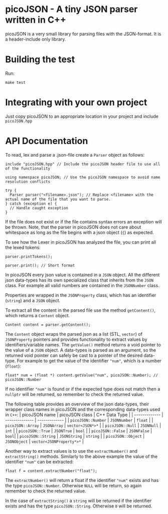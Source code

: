 # picoJSON - A tiny JSON parser written in C++

picoJSON is a very small library for parsing files with the JSON-format.
It is a header-include only library.

# Building the test

Run:
```
make test
```

# Integrating with your own project

Just copy picoJSON to an appropriate location in your project and include
`picoJSON.hpp`

# API Documentation

To read, lex and parse a .json-file create a `Parser` object as follows:

```
include "picoJSON.hpp" // Include the picoJSON header file to use all of the functionality

using namespace picoJSON; // Use the picoJSON namespace to avoid name resolution conflicts

try {
  Parser parser("<filename>.json"); // Replace <filename> with the actual name of the file that you want to parse.
} catch (exception e) {
  // Handle caught exception
}
```

If the file does not exist or if the file contains syntax errors an exception will be thrown.
Note, that the parser in picoJSON does not care about whitespace as long as the file begins with a json object (`{`) as expected.

To see how the Lexer in picoJSON has analyzed the file, you can print all the lexed tokens:

```
parser.printTokens();

parser.print(); // Short format
```

In picoJSON every json value is contained in a `JSON` object.
All the different json data-types has its own specialized class that inherits from the `JSON` class.
For example all valid numbers are contained in the `JSONNumber` class.

Properties are wrapped in the `JSONProperty` class, which has an identifier (`string`) and a `JSON` object.

To extract all the content in the parsed file use the method `getContent()`, which returns a `Content` object.
```
Content content = parser.getContent();
```

The `Content` object wraps the parsed json as a list (STL, `vector`) of `JSONProperty` pointers and provides functionality to extract values by identifiers/variable names.
The `getValue()` method returns a void pointer to the value of a `JSON` object.
A data-types is parsed as an argument, so the returned void pointer can safely be cast to a pointer of the desired data-type.
For example to get the value of the identifier `"num"`, which is a number (`float`):
```
float* num = (float *) content.getValue("num", picoJSON::Number); // picoJSON::Number
```
If no identifier `"num"` is found or if the expected type does not match then a `nullptr` will be returned, so remember to check the returned value.

The following table provides an overview of the json data-types, their wrapper class names in picoJSON and the corresponding data-types used in `C++`:
| picoJSON name | picoJSON class | C++ Data Type |
| ------------- | -------------- | ------------- |
| `picoJSON::Number` | `JSONNumber` | `float` |
| `picoJSON::Array` | `JSONArray` | `vector<JSON*>*` |
| `picoJSON::Null` | `JSONNull` | `int` |
| `picoJSON::True` | `JSONTrue` | `bool` |
| `picoJSON::False` | `JSONFalse` | `bool`|
| `picoJSON::String` | `JSONString` | `string` |
| `picoJSON::Object` | `JSONObject` | `vector<JSONProperty*>*` |

Another way to extract values is to use the `extractNumber()` and `extractString()` methods.
Similarly to the above example the value of the identifier `"num"` can be extracted:
```
float f = content.extractNumber("float");
```

The `extractNumber()` will return a float if the identifier `"num"` exists and has the type `picoJSON::Number`.
Otherwise `NULL` will be return, so again remember to check the returned value.

In the case of `extractString()` a `string` will be returned if the identifier exists and has the type `picoJSON::String`.
Otherwise `0` will be returned.
